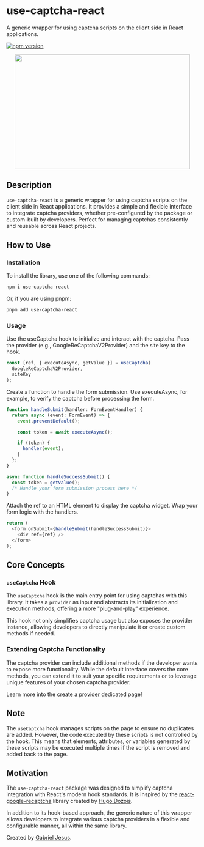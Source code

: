 # use-captcha-react

A generic wrapper for using captcha scripts on the client side in React applications.

[![npm version](https://badge.fury.io/js/use-captcha-react.svg)](https://badge.fury.io/js/use-captcha-react)

<p align="center">
  <img width="460" height="300" src="https://utfs.io/f/kes5TjpOmvT37Hqz4LTFBjMAYTx2SXPDezZO36Ramg51riod">
</p>

## Description

`use-captcha-react` is a generic wrapper for using captcha scripts on the client side in React applications. It provides a simple and flexible interface to integrate captcha providers, whether pre-configured by the package or custom-built by developers. Perfect for managing captchas consistently and reusable across React projects.

## How to Use

### Installation

To install the library, use one of the following commands:

```bash
npm i use-captcha-react
```

Or, if you are using pnpm:


```bash
pnpm add use-captcha-react
```

### Usage

Use the useCaptcha hook to initialize and interact with the captcha. Pass the provider (e.g., GoogleReCaptchaV2Provider) and the site key to the hook.

```typescript
const [ref, { executeAsync, getValue }] = useCaptcha(
  GoogleReCaptchaV2Provider,
  siteKey
);
```

Create a function to handle the form submission. Use executeAsync, for example, to verify the captcha before processing the form.

```typescript
function handleSubmit(handler: FormEventHandler) {
  return async (event: FormEvent) => {
    event.preventDefault();

    const token = await executeAsync();

    if (token) {
      handler(event);
    }
  };
}

async function handleSuccessSubmit() {
  const token = getValue();
  /* Handle your form submission process here */
}
```

Attach the ref to an HTML element to display the captcha widget. Wrap your form logic with the handlers.

```typescript
return (
  <form onSubmit={handleSubmit(handleSuccessSubmit)}>
    <div ref={ref} />
  </form>
);
```

## Core Concepts

### `useCaptcha` Hook

The `useCaptcha` hook is the main entry point for using captchas with this library. It takes a `provider` as input and abstracts its initialization and execution methods, offering a more "plug-and-play" experience.

This hook not only simplifies captcha usage but also exposes the provider instance, allowing developers to directly manipulate it or create custom methods if needed.

### Extending Captcha Functionality

The captcha provider can include additional methods if the developer wants to expose more functionality. While the default interface covers the core methods, you can extend it to suit your specific requirements or to leverage unique features of your chosen captcha provider.

Learn more into the [create a provider](https://github.com/GabrielJesusS/use-captcha-react/blob/main/docs/create-a-provider.md) dedicated page!

## Note

The `useCaptcha` hook manages scripts on the page to ensure no duplicates are added. However, the code executed by these scripts is not controlled by the hook. This means that elements, attributes, or variables generated by these scripts may be executed multiple times if the script is removed and added back to the page.

## Motivation

The `use-captcha-react` package was designed to simplify captcha integration with React's modern hook standards. It is inspired by the [react-google-recaptcha](https://www.npmjs.com/package/react-google-recaptcha) library created by [Hugo Dozois](https://github.com/dozoisch).

In addition to its hook-based approach, the generic nature of this wrapper allows developers to integrate various captcha providers in a flexible and configurable manner, all within the same library.

Created by [Gabriel Jesus](https://github.com/GabrielJesusS).

